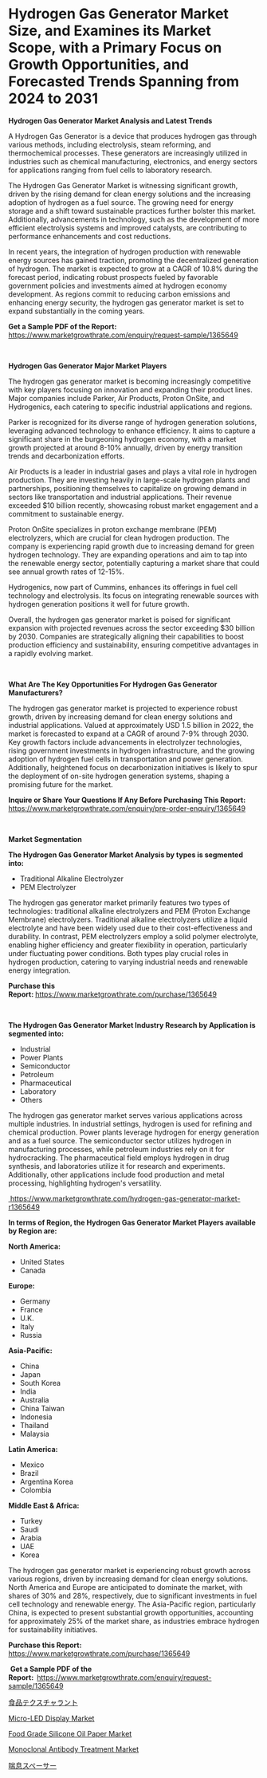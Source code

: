<p><h1>Hydrogen Gas Generator Market Size, and Examines its Market Scope, with a Primary Focus on Growth Opportunities, and Forecasted Trends Spanning from 2024 to 2031</h1></p><p><strong>Hydrogen Gas Generator Market Analysis and Latest Trends</strong></p>
<p><p>A Hydrogen Gas Generator is a device that produces hydrogen gas through various methods, including electrolysis, steam reforming, and thermochemical processes. These generators are increasingly utilized in industries such as chemical manufacturing, electronics, and energy sectors for applications ranging from fuel cells to laboratory research.</p><p>The Hydrogen Gas Generator Market is witnessing significant growth, driven by the rising demand for clean energy solutions and the increasing adoption of hydrogen as a fuel source. The growing need for energy storage and a shift toward sustainable practices further bolster this market. Additionally, advancements in technology, such as the development of more efficient electrolysis systems and improved catalysts, are contributing to performance enhancements and cost reductions.</p><p>In recent years, the integration of hydrogen production with renewable energy sources has gained traction, promoting the decentralized generation of hydrogen. The market is expected to grow at a CAGR of 10.8% during the forecast period, indicating robust prospects fueled by favorable government policies and investments aimed at hydrogen economy development. As regions commit to reducing carbon emissions and enhancing energy security, the hydrogen gas generator market is set to expand substantially in the coming years.</p></p>
<p><strong>Get a Sample PDF of the Report:&nbsp;</strong> <a href="https://www.marketgrowthrate.com/enquiry/request-sample/1365649">https://www.marketgrowthrate.com/enquiry/request-sample/1365649</a></p>
<p>&nbsp;</p>
<p><strong>Hydrogen Gas Generator Major Market Players</strong></p>
<p><p>The hydrogen gas generator market is becoming increasingly competitive with key players focusing on innovation and expanding their product lines. Major companies include Parker, Air Products, Proton OnSite, and Hydrogenics, each catering to specific industrial applications and regions.</p><p>Parker is recognized for its diverse range of hydrogen generation solutions, leveraging advanced technology to enhance efficiency. It aims to capture a significant share in the burgeoning hydrogen economy, with a market growth projected at around 8-10% annually, driven by energy transition trends and decarbonization efforts.</p><p>Air Products is a leader in industrial gases and plays a vital role in hydrogen production. They are investing heavily in large-scale hydrogen plants and partnerships, positioning themselves to capitalize on growing demand in sectors like transportation and industrial applications. Their revenue exceeded $10 billion recently, showcasing robust market engagement and a commitment to sustainable energy.</p><p>Proton OnSite specializes in proton exchange membrane (PEM) electrolyzers, which are crucial for clean hydrogen production. The company is experiencing rapid growth due to increasing demand for green hydrogen technology. They are expanding operations and aim to tap into the renewable energy sector, potentially capturing a market share that could see annual growth rates of 12-15%.</p><p>Hydrogenics, now part of Cummins, enhances its offerings in fuel cell technology and electrolysis. Its focus on integrating renewable sources with hydrogen generation positions it well for future growth.</p><p>Overall, the hydrogen gas generator market is poised for significant expansion with projected revenues across the sector exceeding $30 billion by 2030. Companies are strategically aligning their capabilities to boost production efficiency and sustainability, ensuring competitive advantages in a rapidly evolving market.</p></p>
<p>&nbsp;</p>
<p><strong>What Are The Key Opportunities For Hydrogen Gas Generator Manufacturers?</strong></p>
<p><p>The hydrogen gas generator market is projected to experience robust growth, driven by increasing demand for clean energy solutions and industrial applications. Valued at approximately USD 1.5 billion in 2022, the market is forecasted to expand at a CAGR of around 7-9% through 2030. Key growth factors include advancements in electrolyzer technologies, rising government investments in hydrogen infrastructure, and the growing adoption of hydrogen fuel cells in transportation and power generation. Additionally, heightened focus on decarbonization initiatives is likely to spur the deployment of on-site hydrogen generation systems, shaping a promising future for the market.</p></p>
<p><strong>Inquire or Share Your Questions If Any Before Purchasing This Report:</strong> <a href="https://www.marketgrowthrate.com/enquiry/pre-order-enquiry/1365649">https://www.marketgrowthrate.com/enquiry/pre-order-enquiry/1365649</a></p>
<p>&nbsp;</p>
<p><strong>Market Segmentation</strong></p>
<p><strong>The Hydrogen Gas Generator Market Analysis by types is segmented into:</strong></p>
<p><ul><li>Traditional Alkaline Electrolyzer</li><li>PEM Electrolyzer</li></ul></p>
<p><p>The hydrogen gas generator market primarily features two types of technologies: traditional alkaline electrolyzers and PEM (Proton Exchange Membrane) electrolyzers. Traditional alkaline electrolyzers utilize a liquid electrolyte and have been widely used due to their cost-effectiveness and durability. In contrast, PEM electrolyzers employ a solid polymer electrolyte, enabling higher efficiency and greater flexibility in operation, particularly under fluctuating power conditions. Both types play crucial roles in hydrogen production, catering to varying industrial needs and renewable energy integration.</p></p>
<p><strong>Purchase this Report:&nbsp;</strong><a href="https://www.marketgrowthrate.com/purchase/1365649">https://www.marketgrowthrate.com/purchase/1365649</a></p>
<p>&nbsp;</p>
<p><strong>The Hydrogen Gas Generator Market Industry Research by Application is segmented into:</strong></p>
<p><ul><li>Industrial</li><li>Power Plants</li><li>Semiconductor</li><li>Petroleum</li><li>Pharmaceutical</li><li>Laboratory</li><li>Others</li></ul></p>
<p><p>The hydrogen gas generator market serves various applications across multiple industries. In industrial settings, hydrogen is used for refining and chemical production. Power plants leverage hydrogen for energy generation and as a fuel source. The semiconductor sector utilizes hydrogen in manufacturing processes, while petroleum industries rely on it for hydrocracking. The pharmaceutical field employs hydrogen in drug synthesis, and laboratories utilize it for research and experiments. Additionally, other applications include food production and metal processing, highlighting hydrogen's versatility.</p></p>
<p><a href="https://www.marketgrowthrate.com/hydrogen-gas-generator-market-r1365649">&nbsp;https://www.marketgrowthrate.com/hydrogen-gas-generator-market-r1365649</a></p>
<p><strong>In terms of Region, the Hydrogen Gas Generator Market Players available by Region are:</strong></p>
<p>
    <p> <strong> North America: </strong>
        <ul>
            <li>United States</li>
            <li>Canada</li>
        </ul>
        </p> 
    <p> <strong> Europe: </strong>
        <ul>
            <li>Germany</li>
            <li>France</li>
            <li>U.K.</li>
            <li>Italy</li>
            <li>Russia</li>
        </ul>
        </p> 
    <p> <strong> Asia-Pacific: </strong>
        <ul>
            <li>China</li>
            <li>Japan</li>
            <li>South Korea</li>
            <li>India</li>
            <li>Australia</li>
            <li>China Taiwan</li>
            <li>Indonesia</li>
            <li>Thailand</li>
            <li>Malaysia</li>
        </ul>
        </p> 
    <p> <strong> Latin America: </strong>
        <ul>
            <li>Mexico</li>
            <li>Brazil</li>
            <li>Argentina Korea</li>
            <li>Colombia</li>
        </ul>
        </p> 
    <p> <strong> Middle East & Africa: </strong>
        <ul>
            <li>Turkey</li>
            <li>Saudi</li>
            <li>Arabia</li>
            <li>UAE</li>
            <li>Korea</li>
        </ul>
    </p>
    </p>
<p><p>The hydrogen gas generator market is experiencing robust growth across various regions, driven by increasing demand for clean energy solutions. North America and Europe are anticipated to dominate the market, with shares of 30% and 28%, respectively, due to significant investments in fuel cell technology and renewable energy. The Asia-Pacific region, particularly China, is expected to present substantial growth opportunities, accounting for approximately 25% of the market share, as industries embrace hydrogen for sustainability initiatives.</p></p>
<p><strong>Purchase this Report: </strong><a href="https://www.marketgrowthrate.com/purchase/1365649">https://www.marketgrowthrate.com/purchase/1365649</a></p>
<p>&nbsp;<strong>Get a Sample PDF of the Report:&nbsp;&nbsp;</strong><a href="https://www.marketgrowthrate.com/enquiry/request-sample/1365649">https://www.marketgrowthrate.com/enquiry/request-sample/1365649</a></p>
<p><strong></strong></p>
<p><p><a href="https://medium.com/@novastamm2023/%E9%A3%9F%E5%93%81%E3%83%86%E3%82%AF%E3%82%B9%E3%83%81%E3%83%A3%E3%83%B3%E3%83%88%E7%94%A3%E6%A5%AD%E4%BA%88%E6%B8%AC-%E5%B8%82%E5%A0%B4%E3%81%AE%E5%A4%89%E5%8C%96%E3%81%A8%E6%88%A6%E7%95%A5%E7%9A%84%E5%BF%85%E9%A0%88%E4%BA%8B%E9%A0%85-2024%E5%B9%B4-2031%E5%B9%B4-e9e7b412708e">食品テクスチャラント</a></p><p><a href="https://medium.com/@kathleencrooks2003/strategic-roadmap-global-micro-led-display-market-insights-and-opportunities-2024-2031-36641344d375?postPublishedType=repub">Micro-LED Display Market</a></p><p><a href="https://issuu.com/reportprime-2/docs/food-grade-silicone-oil-paper-marke_a6a10546e6a793">Food Grade Silicone Oil Paper Market</a></p><p><a href="https://www.linkedin.com/pulse/why-should-you-invest-monoclonal-antibody-treatment-market-wuwte?trackingId=VPuwW5UXQJGejuh9sHYguA%3D%3D">Monoclonal Antibody Treatment Market</a></p><p><a href="https://medium.com/@novastamm2023/%E3%82%B0%E3%83%AD%E3%83%BC%E3%83%90%E3%83%AB%E5%96%98%E6%81%AF%E3%82%B9%E3%83%9A%E3%83%BC%E3%82%B5%E3%83%BC%E5%B8%82%E5%A0%B4%E3%82%92%E9%A7%86%E5%8B%95%E3%81%99%E3%82%8B%E8%A6%81%E5%9B%A0%E3%81%AF%E4%BD%95%E3%81%A7%E3%81%99%E3%81%8B-%E3%83%88%E3%83%AC%E3%83%B3%E3%83%89-%E5%BF%9C%E7%94%A8-%E5%9C%B0%E5%9F%9F%E4%BA%88%E6%B8%AC-2024%E5%B9%B4-2031%E5%B9%B4-%E3%82%92%E8%A9%B3%E3%81%97%E3%81%8F%E8%AA%BF%E6%9F%BB%E3%81%97%E3%81%BE%E3%81%97%E3%82%87%E3%81%86-3d323975a2b8">喘息スペーサー</a></p></p>